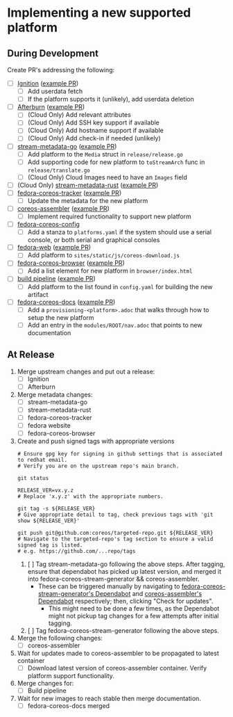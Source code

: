 # Implementing a new supported platform

## During Development

Create PR's addressing the following:

- [ ] [Ignition](https://github.com/coreos/ignition/) ([example PR](https://github.com/coreos/ignition/pull/918))
  - [ ] Add userdata fetch
  - [ ] If the platform supports it (unlikely), add userdata deletion
- [ ] [Afterburn](https://github.com/coreos/afterburn/) ([example PR](https://github.com/coreos/afterburn/pull/451))
  - [ ] (Cloud Only) Add relevant attributes
  - [ ] (Cloud Only) Add SSH key support if available
  - [ ] (Cloud Only) Add hostname support if available
  - [ ] (Cloud Only) Add check-in if needed (unlikely)
- [ ] [stream-metadata-go](https://github.com/coreos/stream-metadata-go) ([example PR](https://github.com/coreos/stream-metadata-go/pull/45/))
  - [ ] Add platform to the `Media` struct in `release/release.go`
  - [ ] Add supporting code for new platform to `toStreamArch` func in `release/translate.go`
  - [ ] (Cloud Only) Cloud Images need to have an `Images` field
- [ ] (Cloud Only) [stream-metadata-rust](https://github.com/coreos/stream-metadata-rust/) ([example PR](https://github.com/coreos/stream-metadata-rust/pull/16))
- [ ] [fedora-coreos-tracker](https://github.com/coreos/fedora-coreos-tracker/) ([example PR](https://github.com/coreos/fedora-coreos-tracker/pull/1213))
  - [ ] Update the metadata for the new platform
- [ ] [coreos-assembler](https://github.com/coreos/coreos-assembler) ([example PR](https://github.com/coreos/coreos-assembler/pull/2489))
  - [ ] Implement required functionality to support new platform
- [ ] [fedora-coreos-config](https://github.com/coreos/fedora-coreos-config/)
  - [ ] Add a stanza to `platforms.yaml` if the system should use a serial console, or both serial and graphical consoles
- [ ] [fedora-web](https://pagure.io/fedora-web/websites) ([example PR](https://pagure.io/fedora-web/websites/pull-request/221#request_diff))
  - [ ] Add platform to `sites/static/js/coreos-download.js`
- [ ] [fedora-coreos-browser](https://github.com/coreos/fedora-coreos-browser) ([example PR](https://github.com/coreos/fedora-coreos-browser/pull/35))
  - [ ] Add a list element for new platform in `browser/index.html`
- [ ] [build pipeline](https://github.com/coreos/fedora-coreos-pipeline) ([example PR](https://github.com/coreos/fedora-coreos-pipeline/pull/815))
  - [ ] Add platform to the list found in `config.yaml` for building the new artifact
- [ ] [fedora-coreos-docs](https://github.com/coreos/fedora-coreos-docs) ([example PR](https://github.com/coreos/fedora-coreos-docs/pull/377))
  - [ ] Add a `provisioning-<platform>.adoc` that walks through how to setup the new platform
  - [ ] Add an entry in the `modules/ROOT/nav.adoc` that points to new documentation

## At Release

1. Merge upstream changes and put out a release:
   - [ ] Ignition
   - [ ] Afterburn
1. Merge metadata changes:
   - [ ] stream-metadata-go
   - [ ] stream-metadata-rust
   - [ ] fedora-coreos-tracker
   - [ ] fedora website
   - [ ] fedora-coreos-browser
1. Create and push signed tags with appropriate versions
   ```
   # Ensure gpg key for signing in github settings that is associated to redhat email.
   # Verify you are on the upstream repo's main branch.

   git status

   RELEASE_VER=vx.y.z
   # Replace 'x.y.z' with the appropriate numbers.

   git tag -s ${RELEASE_VER}
   # Give appropriate detail to tag, check previous tags with 'git show ${RELEASE_VER}'

   git push git@github.com:coreos/targeted-repo.git ${RELEASE_VER}
   # Navigate to the targeted-repo's tag section to ensure a valid signed tag is listed.
   # e.g. https://github.com/...repo/tags
   ```
   1. [ ] Tag stream-metadata-go following the above steps. After tagging, ensure that dependabot has picked up latest version, and merged it into fedora-coreos-stream-generator && coreos-assembler.
      - These can be triggered manually by navigating to [fedora-coreos-stream-generator's Dependabot](https://github.com/coreos/fedora-coreos-stream-generator/network/updates/) and [coreos-assembler's Dependabot](https://github.com/coreos/coreos-assembler/network/updates) respectively; then, clicking "Check for updates".
        - This might need to be done a few times, as the Dependabot might not pickup tag changes for a few attempts after initial tagging.
   2. [ ] Tag fedora-coreos-stream-generator following the above steps.
1. Merge the following changes:
   - [ ] coreos-assembler
1. Wait for updates made to coreos-assembler to be propagated to latest container
   - [ ] Download latest version of coreos-assembler container. Verify platform support functionality.
1. Merge changes for:
   - [ ] Build pipeline
1. Wait for new images to reach stable then merge documentation.
   - [ ] fedora-coreos-docs merged
